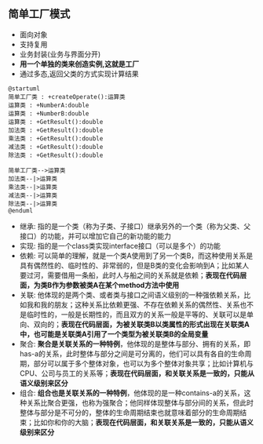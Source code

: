 ## 简单工厂模式

- 面向对象
- 支持复用
- 业务封装(业务与界面分开)
- **用一个单独的类来创造实例,这就是工厂**
- 通过多态,返回父类的方式实现计算结果

```uml
@startuml
简单工厂类 : +createOperate():运算类
运算类 : +NumberA:double
运算类 : +NumberB:double
运算类 : +GetResult():double
加法类 : +GetResult():double
乘法类 : +GetResult():double
减法类 : +GetResult():double
除法类 : +GetResult():double

简单工厂类-->运算类
加法类--|>运算类
乘法类--|>运算类
减法类--|>运算类
除法类--|>运算类
@enduml
```
- 继承: 指的是一个类（称为子类、子接口）继承另外的一个类（称为父类、父接口）的功能，并可以增加它自己的新功能的能力
- 实现: 指的是一个class类实现interface接口（可以是多个）的功能
- 依赖: 可以简单的理解，就是一个类A使用到了另一个类B，而这种使用关系是具有偶然性的、临时性的、非常弱的，但是B类的变化会影响到A；比如某人要过河，需要借用一条船，此时人与船之间的关系就是依赖；**表现在代码层面，为类B作为参数被类A在某个method方法中使用**
- 关联: 他体现的是两个类、或者类与接口之间语义级别的一种强依赖关系，比如我和我的朋友；这种关系比依赖更强、不存在依赖关系的偶然性、关系也不是临时性的，一般是长期性的，而且双方的关系一般是平等的、关联可以是单向、双向的；**表现在代码层面，为被关联类B以类属性的形式出现在关联类A中，也可能是关联类A引用了一个类型为被关联类B的全局变量**
- 聚合: **聚合是关联关系的一种特例**，他体现的是整体与部分、拥有的关系，即has-a的关系，此时整体与部分之间是可分离的，他们可以具有各自的生命周期，部分可以属于多个整体对象，也可以为多个整体对象共享；比如计算机与CPU、公司与员工的关系等；**表现在代码层面，和关联关系是一致的，只能从语义级别来区分**
- 组合: **组合也是关联关系的一种特例**，他体现的是一种contains-a的关系，这种关系比聚合更强，也称为强聚合；他同样体现整体与部分间的关系，但此时整体与部分是不可分的，整体的生命周期结束也就意味着部分的生命周期结束；比如你和你的大脑；**表现在代码层面，和关联关系是一致的，只能从语义级别来区分**
